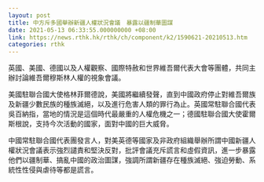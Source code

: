 ```yaml
---
layout: post
title: 中方斥多國舉辦新疆人權狀況會議　暴露以疆制華圖謀
date: 2021-05-13 06:33:55.000000000 +08:00
link: https://news.rthk.hk/rthk/ch/component/k2/1590621-20210513.htm
categories: rthk
---
```


英國、美國、德國以及人權觀察、國際特赦和世界維吾爾代表大會等團體，共同主辦討論維吾爾穆斯林人權的視象會議。

美國駐聯合國大使格林菲爾德說，美國將繼續發聲，直到中國政府停止對維吾爾族及新疆少數民族的種族滅絕，以及進行危害人類的罪行為止。英國常駐聯合國代表吳百納指，當地的情況是這個時代最嚴重的人權危機之一；德國駐聯合國大使霍爾斯根說，支持今次活動的國家，面對中國的巨大威脅。

中國常駐聯合國代表團發言人，對美英德等國家及非政府組織舉辦所謂中國新疆人權狀況會議表示強烈譴責和堅決反對，批評會議充斥謊言和虛假資訊，進一步暴露他們以疆制華、搞亂中國的政治圖謀，強調所謂新疆存在種族滅絕、強迫勞動、系統性性侵與虐待等都是謊言。
